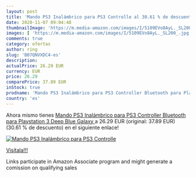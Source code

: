 ```yaml
---
layout: post
title: 'Mando PS3 Inalámbrico para PS3 Controlle al 30.61 % de descuento'
date: 2020-11-07 09:04:48
thumbnailImage: 'https://m.media-amazon.com/images/I/5109EVo8AyL._SL200_.jpg'
images: [ 'https://m.media-amazon.com/images/I/5109EVo8AyL._SL200_.jpg' ]
comments: true
category: ofertas
author: ring
slug: 'B07QNVXDC4-es'
description:
actualPrice: 26.29 EUR
currency: EUR
price: 26.29
comparePrice: 37.89 EUR
inStock: true
prodname: 'Mando PS3 Inalámbrico para PS3 Controller Bluetooth para Playstation 3  Deep Blue Galaxy '
country: 'es'
---
```


Ahora mismo tienes [Mando PS3 Inalámbrico para PS3 Controller Bluetooth para Playstation 3  Deep Blue Galaxy ](https://www.amazon.es/dp/B07QNVXDC4/?tag=tolees-21) a 26.29 EUR (original: 37.89 EUR) (30.61 %  de descuento) en el siguiente enlace!

[![Mando PS3 Inalámbrico para PS3 Controlle](https://m.media-amazon.com/images/I/5109EVo8AyL._SL200_.jpg)](https://www.amazon.es/dp/B07QNVXDC4/?tag=tolees-21)

[Visítala!!!](https://www.amazon.es/dp/B07QNVXDC4/?tag=tolees-21)

Links participate in Amazon Associate program and might generate a comission on qualifying sales
